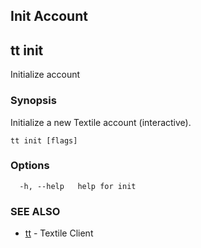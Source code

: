 ## Init Account

## tt init

Initialize account

### Synopsis

Initialize a new Textile account (interactive).

```
tt init [flags]
```

### Options

```
  -h, --help   help for init
```

### SEE ALSO

* [tt](tt.md)	 - Textile Client
